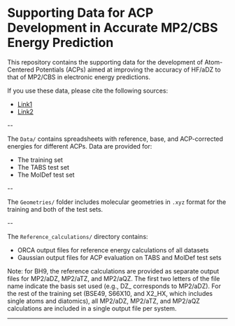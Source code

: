# Supporting Data for ACP Development in Accurate MP2/CBS Energy Prediction

This repository contains the supporting data for the development of Atom-Centered Potentials (ACPs) aimed at improving the accuracy of HF/aDZ to that of MP2/CBS in electronic energy predictions.

If you use these data, please cite the following sources:

- [Link1](link1)
- [Link2](link2)

--

The `Data/` contains spreadsheets with reference, base, and ACP-corrected energies for different ACPs. Data are provided for:

- The training set
- The TABS test set
- The MolDef test set

--

The `Geometries/` folder includes molecular geometries in `.xyz` format for the training and both of the test sets.

--

The `Reference_calculations/` directory contains:

- ORCA output files for reference energy calculations of all datasets
- Gaussian output files for ACP evaluation on TABS and MolDef test sets

Note: for BH9, the reference calculations are provided as separate output files for MP2/aDZ, MP2/aTZ, and MP2/aQZ. The first two letters of the file name indicate the basis set used (e.g., DZ_ corresponds to MP2/aDZ). For the rest of the training set (BSE49, S66X10, and X2_HX, which includes single atoms and diatomics), all MP2/aDZ, MP2/aTZ, and MP2/aQZ calculations are included in a single output file per system.

---

